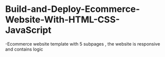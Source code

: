 # Build-and-Deploy-Ecommerce-Website-With-HTML-CSS-JavaScript



-Ecommerce website template with 5 subpages ,
the website is responsive and contains logic





